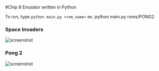 #Chip 8 Emulator written in Python

To run, type `python main.py <rom_name>`
ex. python main.py roms/PONG2

### Space Invaders
![screenshot](https://github.com/MooseJ/Chip8-Emulator/blob/master/screenshots/invaders.png)

### Pong 2
![screenshot](https://github.com/MooseJ/Chip8-Emulator/blob/master/screenshots/pong.png)